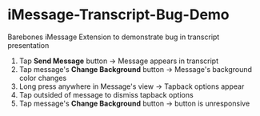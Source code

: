 # iMessage-Transcript-Bug-Demo
Barebones iMessage Extension to demonstrate bug in transcript presentation
1. Tap **Send Message** button -> Message appears in transcript
2. Tap message's **Change Background** button -> Message's background color changes
3. Long press anywhere in Message's view -> Tapback options appear
4. Tap outsided of message to dismiss tapback options
5. Tap message's **Change Background** button -> button is unresponsive
